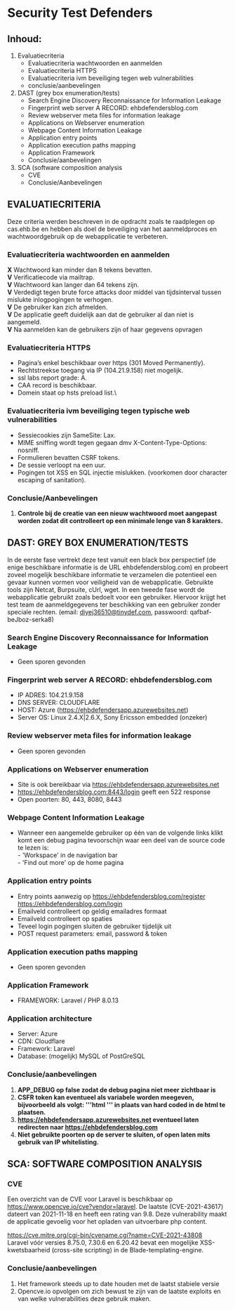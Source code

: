 # Security Test Defenders
## Inhoud:
1.	Evaluatiecriteria
    - Evaluatiecriteria wachtwoorden en aanmelden
    - Evaluatiecriteria HTTPS
    - Evaluatiecriteria ivm beveiliging tegen web vulnerabilities
    - conclusie/aanbevelingen
2.	DAST (grey box enumeration/tests)
    - Search Engine Discovery Reconnaissance for Information Leakage
    - Fingerprint web server A RECORD: ehbdefendersblog.com
    - Review webserver meta files for information leakage
    - Applications on Webserver enumeration
    - Webpage Content Information Leakage	
    - Application entry points
    - Application execution paths mapping
    - Application Framework
    - Conclusie/aanbevelingen
3.	SCA (software composition analysis
    - CVE
    - Conclusie/Aanbevelingen
	
## EVALUATIECRITERIA
Deze criteria werden beschreven in de opdracht zoals te raadplegen op cas.ehb.be en hebben als doel de beveiliging van het aanmeldproces en wachtwoordgebruik op de webapplicatie te verbeteren.

### Evaluatiecriteria wachtwoorden en aanmelden
**X** Wachtwoord kan minder dan 8 tekens bevatten. \
**V** Verificatiecode via mailtrap. \
**V** Wachtwoord kan langer dan 64 tekens zijn. \
**V** Verdedigt tegen brute force attacks door middel van tijdsinterval tussen mislukte inlogpogingen te verhogen. \
**V** De gebruiker kan zich afmelden.\
**V** De applicatie geeft duidelijk aan dat de gebruiker al dan niet is aangemeld. \
**V** Na aanmelden kan de gebruikers zijn of haar gegevens opvragen

### Evaluatiecriteria HTTPS
- Pagina’s enkel beschikbaar over https (301 Moved Permanently).
- Rechtstreekse toegang via IP (104.21.9.158) niet mogelijk.
- ssl labs report grade: A.
- CAA record is beschikbaar.
- Domein staat op hsts preload list.\

### Evaluatiecriteria ivm beveiliging tegen typische web vulnerabilities
- Sessiecookies zijn SameSite: Lax.
- MIME sniffing wordt tegen gegaan dmv X-Content-Type-Options: nosniff.
- Formulieren bevatten CSRF tokens.
- De sessie verloopt na een uur.
- Pogingen tot XSS en SQL injectie mislukken. (voorkomen door character escaping of sanitation).

### Conclusie/Aanbevelingen
1.	**Controle bij de creatie van een nieuw wachtwoord moet aangepast worden zodat dit controlleert op een minimale lenge van 8 karakters.**

## DAST: GREY BOX ENUMERATION/TESTS
In de eerste fase vertrekt deze test vanuit een black box perspectief (de enige beschikbare informatie is de URL ehbdefendersblog.com) en probeert zoveel mogelijk beschikbare informatie te verzamelen die potentieel een gevaar kunnen vormen voor veiligheid van de webapplicatie.
Gebruikte tools zijn Netcat, Burpsuite, cUrl, wget.
In een tweede fase wordt de webapplicatie gebruikt zoals bedoelt voor een gebruiker. 
Hiervoor krijgt het test team de aanmeldgegevens ter beschikking van een gebruiker zonder speciale rechten. (email: diyej36510@tinydef.com, passwoord: qafbaf-beJboz-serka8)

### Search Engine Discovery Reconnaissance for Information Leakage
-	Geen sporen gevonden

### Fingerprint web server A RECORD: ehbdefendersblog.com
-	IP ADRES: 104.21.9.158
-	DNS SERVER: CLOUDFLARE
-	HOST: Azure (https://ehbdefendersapp.azurewebsites.net)
-	Server OS: Linux 2.4.X|2.6.X, Sony Ericsson embedded (onzeker)

### Review webserver meta files for information leakage
-	Geen sporen gevonden

### Applications on Webserver enumeration
-	Site is ook bereikbaar via https://ehbdefendersapp.azurewebsites.net
-	https://ehbdefendersblog.com:8443/login geeft een 522 response
-	Open poorten: 80, 443, 8080, 8443

### Webpage Content Information Leakage	
-	Wanneer een aangemelde gebruiker op één van de volgende links klikt komt een debug pagina tevoorschijn waar een deel van de source code te lezen is: \
		- 'Workspace' in de navigation bar \
		- 'Find out more' op de home pagina

### Application entry points
-	Entry points aanwezig op
https://ehbdefendersblog.com/register
https://ehbdefendersblog.com/login
- Emailveld controlleert op geldig emailadres formaat
- Emailveld controlleert op spaties
- Teveel login pogingen sluiten de gebruiker tijdelijk uit
- POST request parameters: email, password & token

### Application execution paths mapping
-	Geen sporen gevonden

### Application Framework
-	FRAMEWORK: Laravel / PHP 8.0.13

### Application architecture
-	Server: Azure
-	CDN: Cloudflare
-	Framework: Laravel
-	Database: (mogelijk) MySQL of  PostGreSQL 

### Conclusie/aanbevelingen
1.	**APP_DEBUG op false zodat de debug pagina niet meer zichtbaar is**
3.	**CSFR token kan eventueel als variabele worden meegeven, bijvoorbeeld als volgt: '''html <input type="hidden" name="_token" value="{{ csrf_token() }}"/>''' in plaats van hard coded in de html te plaatsen.**
4.	**https://ehbdefendersapp.azurewebsites.net eventueel laten redirecten naar https://ehbdefendersblog.com**
5.	**Niet gebruikte poorten op de server te sluiten, of open laten mits gebruik van IP whitelisting.**

## SCA: SOFTWARE COMPOSITION ANALYSIS

### CVE 
Een overzicht van de CVE voor Laravel is beschikbaar op https://www.opencve.io/cve?vendor=laravel.
De laatste (CVE-2021-43617) dateert van 2021-11-18 en heeft een rating van 9.8. Deze vulnerability maakt de applicatie gevoelig voor het opladen van uitvoerbare php content.

https://cve.mitre.org/cgi-bin/cvename.cgi?name=CVE-2021-43808 \
Laravel vóór versies 8.75.0, 7.30.6 en 6.20.42 bevat een mogelijke XSS-kwetsbaarheid (cross-site scripting) in de Blade-templating-engine.


### Conclusie/aanbevelingen
1.	Het framework steeds up to date houden met de laatst stabiele versie
2.	Opencve.io opvolgen om zich bewust te zijn van de laatste exploits en van welke vulnerabilities deze gebruik maken.
